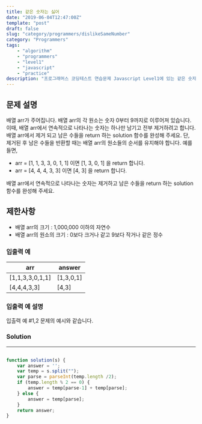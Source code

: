 ```yaml
---
title: 같은 숫자는 싫어
date: "2019-06-04T12:47:00Z"
template: "post"
draft: false
slug: "category/programmers/dislikeSameNumber"
category: "Programmers"
tags:
    - "algorithm"
    - "programmers"
    - "level1"
    - "javascript"
    - "practice"
description: "프로그래머스 코딩테스트 연습문제 Javascript Level1에 있는 같은 숫자는 싫어 문제 풀이"
---
```


## 문제 설명

배열 arr가 주어집니다. 배열 arr의 각 원소는 숫자 0부터 9까지로 이루어져 있습니다. 이때, 배열 arr에서 연속적으로 나타나는 숫자는 하나만 남기고 전부 제거하려고 합니다. 배열 arr에서 제거 되고 남은 수들을 return 하는 solution 함수를 완성해 주세요. 단, 제거된 후 남은 수들을 반환할 때는 배열 arr의 원소들의 순서를 유지해야 합니다.
예를들면,

- arr = [1, 1, 3, 3, 0, 1, 1] 이면 [1, 3, 0, 1] 을 return 합니다.
- arr = [4, 4, 4, 3, 3] 이면 [4, 3] 을 return 합니다.

배열 arr에서 연속적으로 나타나는 숫자는 제거하고 남은 수들을 return 하는 solution 함수를 완성해 주세요.

## 제한사항

- 배열 arr의 크기 : 1,000,000 이하의 자연수
- 배열 arr의 원소의 크기 : 0보다 크거나 같고 9보다 작거나 같은 정수
  
### 입출력 예

| arr | answer |
| --- | --- |
| [1,1,3,3,0,1,1] | [1,3,0,1] |
| [4,4,4,3,3] | [4,3] |

### 입출력 예 설명

입출력 예 #1,2
문제의 예시와 같습니다.

### Solution

---

```javascript

function solution(s) {
    var answer = '';
    var temp = s.split("");
    var parse = parseInt(temp.length /2);
    if (temp.length % 2 == 0) {
        answer = temp[parse-1] + temp[parse];
    } else {
        answer = temp[parse];
    }
    return answer;
}

```
